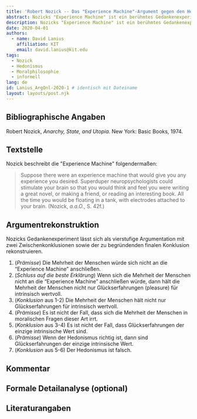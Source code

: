 ```yaml
---
title: 'Robert Nozick -- Das "Experience Machine"-Argument gegen den Hedonismus'
abstract: Nozicks "Experience Machine" ist ein berühmtes Gedankenexperiment, in dem man die Wahl hat, sich an eine Maschine anzuschließen, um darin simulierte Glückserfahrungen zu machen. Es soll zeigen, dass sich niemand an eine solche Maschine anschließen würde und deshalb der Hedonismus falsch ist.
description: Nozicks "Experience Machine" ist ein berühmtes Gedankenexperiment, in dem man die Wahl hat, sich an eine Maschine anzuschließen, um darin simulierte Glückserfahrungen zu machen. Es soll zeigen, dass sich niemand an eine solche Maschine anschließen würde und deshalb der Hedonismus falsch ist.
date: 2020-04-01
authors:
  - name: David Lanius
    affiliation: KIT
    email: david.lanius@kit.edu
tags:
  - Nozick
  - Hedonismus
  - Moralphilosophie
  - informell
lang: de
id: Lanius_ArgOnl-2020-1 # identisch mit Dateiname
layout: layouts/post.njk
---
```


## Bibliographische Angaben

<!--Bibliographische Angaben zur analysierten Textstelle, falls möglich mit Weblinks-->

Robert Nozick, _Anarchy, State, and Utopia_. New York: Basic Books, 1974.

## Textstelle

<!--Die Textstelle in der Originalsprache und/oder in deutscher Übersetzung. Bitte beachten Sie die Urheberrechte. Tipp: Wenn Sie eine lange, urherebrechtlich geschützte Textstelle zitieren, so können Sie die Sätze nummerieren -- "[1] ... [2] ... [3] ..." -- und im Folgenden auf die einzelnen Sätze explizit verweisen, sodass deutlich wird, dass das Zitat als Beleg der hier vorgestellten Rekonstruktion dient und die Nutzung des urheberrechtlich geschützten Textes in ihrem Umfang durch den besonderen Zweck gerechtfertigt ist.-->

Nozick beschreibt die "Experience Machine" folgendermaßen:

> Suppose there were an experience machine that would give you any experience you desired. Superduper neuropsychologists could stimulate your brain so that you would think and feel you were writing a great novel, or making a friend, or reading an interesting book. All the time you would be floating in a tank, with electrodes attached to your brain. (Nozick, _a.a.O._, S. 42f.)

## Argumentrekonstruktion

<!--Das Argument wird natürlichsprachlich und in Standardform rekonstruiert. Mehrere alternative Rekonstruktionen des Arguments sind zulässig, sofern diese aufeinander bezogen sind.-->

Nozicks Gedankenexperiment lässt sich als vierstufige Argumentation mit zwei Zwischenkonklusionen sowie der zu begründenden finalen Konklusion rekonstruieren.

1. (_Prämisse_) Die Mehrheit der Menschen würde sich nicht an die “Experience Machine” anschließen.
2. (_Schluss auf die beste Erklärung_) Wenn sich die Mehrheit der Menschen nicht an die “Experience Machine” anschließen würde, dann hält die Mehrheit der Menschen nicht nur Glückserfahrungen (pleasure) für intrinsisch wertvoll.
3. (_Konklusion_ aus 1-2) Die Mehrheit der Menschen hält nicht nur Glückserfahrungen für intrinsisch wertvoll.
4. (_Prämisse_) Es ist nicht der Fall, dass sich die Mehrheit der Menschen in moralischen Fragen dieser Art irrt.
5. (_Konklusion_ aus 3-4) Es ist nicht der Fall, dass Glückserfahrungen der einzige intrinsische Wert sind.
6. (_Prämisse_) Wenn der Hedonismus richtig ist, dann sind Glückserfahrungen der einzige intrinsische Wert.
7. (_Konklusion_ aus 5-6) Der Hedonismus ist falsch.

## Kommentar

<!--In den Kommentar zur Argumentrekonstruktion gehört zum Beispiel die Einbettung des Arguments in ein Thema oder einen philosophiehistorischen Kontext oder der Hinweis auf problematische Annahmen im Argument, aber keine von der Rekonstruktion losgelöste Beurteilung oder Stellungnahme.-->

## Formale Detailanalyse (optional)

<!--Das Argument oder einzelne (etwa besonders undurchsichtige) Teilschritte können hier formalisiert dargestellt werden.-->

## Literaturangaben

<!--Die für die Rekonstruktion verwendete Literatur kann hier angegeben werden.-->
